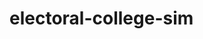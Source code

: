 # electoral-college-sim

<!--
*** Author: Chris Peter
*** Contact: officialchrispeter@gmail.com
-->

<!--
*** I created this project as an extension of my interest in political data and analysis, which I've
*** been interested in since the 2020 election. I originally coded this on Python and ran it on the
*** terminal, before transitioning it to a static website earlier this year. 
-->

<!--
*** The simulator was optimized using Python and an Excel sheet for me to track different statistics
*** for each state. Each party has a 49.82% chance of winning the electoral college (~0.36% chance
*** of a 269-269 tie), and a 50% chance of winning the popular vote.
-->